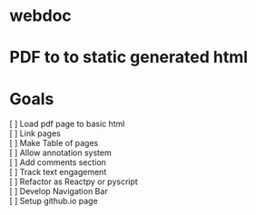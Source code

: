# webdoc
PDF to to static generated html<br> 
============
Goals<br>
============
[ ] Load pdf page to basic html<br>
[ ] Link pages<br>
[ ] Make Table of pages<br>
[ ] Allow annotation system<br>
[ ] Add comments section<br>
[ ] Track text engagement<br>
[ ] Refactor as Reactpy or pyscript<br>
[ ] Develop Navigation Bar<br>
[ ] Setup github.io page<br>
